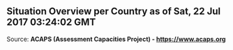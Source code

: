 ## Situation Overview per Country as of Sat, 22 Jul 2017 03:24:02 GMT

Source: **ACAPS (Assessment Capacities Project) - https://www.acaps.org**